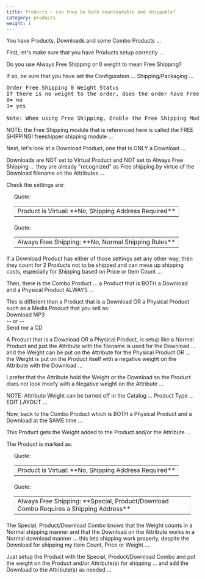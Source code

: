 ```yaml
---
title: Products - can they be both downloadable and shippable? 
category: products
weight: 1
---
```


You have Products, Downloads and some Combo Products ...  

First, let's make sure that you have Products setup correctly ...  

Do you use Always Free Shipping or 0 weight to mean Free Shipping?  

If so, be sure that you have set the Configuration ... Shipping/Packaging ...  

<pre>
Order Free Shipping 0 Weight Status  
If there is no weight to the order, does the order have Free Shipping?  
0= no  
1= yes  

Note: When using Free Shipping, Enable the Free Shipping Module this will only show when shipping is free.
</pre>

NOTE: the Free Shipping module that is referenced here is called the FREE SHIPPING! freeshipper shipping module ...  

Next, let's look at a Download Product, one that is ONLY a Download ...  

Downloads are NOT set to Virtual Product and NOT set to Always Free Shipping ... they are already "recognized" as Free shipping by virtue of the Download filename on the Attributes ...  

Check the settings are:  

<div style="margin: 5px 20px 20px;">

<div style="margin-bottom: 2px;" class="smallfont">Quote:</div>

<table width="100%" cellspacing="0" cellpadding="5" border="0">

<tbody>

<tr>

<td style="border: 1px inset ;" class="alt2">Product is Virtual: **No, Shipping Address Required**</td>

</tr>

</tbody>

</table>

</div>

<div style="margin: 5px 20px 20px;">

<div style="margin-bottom: 2px;" class="smallfont">Quote:</div>

<table width="100%" cellspacing="0" cellpadding="5" border="0">

<tbody>

<tr>

<td style="border: 1px inset ;" class="alt2">Always Free Shipping: **No, Normal Shipping Rules**</td>

</tr>

</tbody>

</table>

</div>

If a Download Product has either of those settings set any other way, then they count for 2 Products not to be shipped and can mess up shipping costs, especially for Shipping based on Price or Item Count ...  

Then, there is the Combo Product ... a Product that is BOTH a Download and a Physical Product ALWAYS ...  

This is different than a Product that is a Download OR a Physical Product such as a Media Product that you sell as:  
Download MP3  
-- or --  
Send me a CD  

A Product that is a Download OR a Physical Product, is setup like a Normal Product and just the Attribute with the filename is used for the Download ... and the Weight can be put on the Attribute for the Physical Product OR ... the Weight is put on the Product itself with a negative weight on the Attribute with the Download ...  

I prefer that the Attribute hold the Weight or the Download so the Product does not look moofy with a Negative weight on the Attribute ...  

NOTE: Attribute Weight can be turned off in the Catalog ... Product Type ... EDIT LAYOUT ...  

Now, back to the Combo Product which is BOTH a Physical Product and a Download at the SAME time ...  

This Product gets the Weight added to the Product and/or the Attribute ...  

The Product is marked as:  

<div style="margin: 5px 20px 20px;">

<div style="margin-bottom: 2px;" class="smallfont">Quote:</div>

<table width="100%" cellspacing="0" cellpadding="5" border="0">

<tbody>

<tr>

<td style="border: 1px inset ;" class="alt2">Product is Virtual: **No, Shipping Address Required**</td>

</tr>

</tbody>

</table>

</div>

<div style="margin: 5px 20px 20px;">

<div style="margin-bottom: 2px;" class="smallfont">Quote:</div>

<table width="100%" cellspacing="0" cellpadding="5" border="0">

<tbody>

<tr>

<td style="border: 1px inset ;" class="alt2">Always Free Shipping: **Special, Product/Download Combo Requires a Shipping Address**</td>

</tr>

</tbody>

</table>

</div>

The Special, Product/Download Combo knows that the Weight counts in a Normal shipping manner and that the Download on the Attribute works in a Normal download manner ... this lets shipping work properly, despite the Download for shipping my Item Count, Price or Weight ...  

Just setup the Product with the Special, Product/Download Combo and put the weight on the Product and/or Attribute(s) for shipping ... and add the Download to the Attribute(s) as needed ...  



